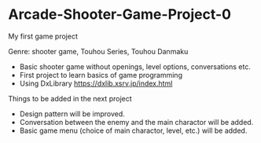 # Arcade-Shooter-Game-Project-0
My first game project

Genre: shooter game, Touhou Series, Touhou Danmaku
- Basic shooter game without openings, level options, conversations etc.
- First project to learn basics of game programming
- Using DxLibrary <https://dxlib.xsrv.jp/index.html>

Things to be added in the next project
- Design pattern will be improved.
- Conversation between the enemy and the main charactor will be added.
- Basic game menu (choice of main charactor, level, etc.) will be added.
